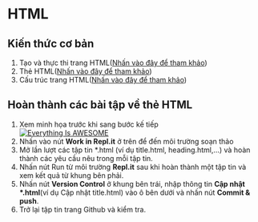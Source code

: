 # HTML
## Kiến thức cơ bản
1. Tạo và thực thi trang HTML(<a href="https://ngocminhtran.com/2017/07/07/tao-va-thuc-thi-trang-web-html/">Nhấn vào đây để tham khảo</a>)<br>
2. Thẻ HTML(<a href="https://ngocminhtran.com/2017/07/07/the-html/">Nhấn vào đây để tham khảo</a>)<br>
3. Cấu trúc trang HTML(<a href="https://ngocminhtran.com/2017/07/07/cau-truc-trang-web-html-tinh/">Nhấn vào đây để tham khảo</a>)<br>
## Hoàn thành các bài tập về thẻ HTML
1. Xem minh họa trước khi sang bước kế tiếp<br>
[![Everything Is AWESOME](https://img.youtube.com/vi/StTqXEQ2l-Y/0.jpg)](https://youtu.be/xyQ3un1Q2MI)
2. Nhấn vào nút <b>Work in Repl.it</b> ở trên để đến môi trường soạn thảo<br>
3. Mở lần lượt các tập tin *.html (ví dụ title.html, heading.html,...) và hoàn thành các yêu cầu nêu trong mỗi tập tin.<br>
4. Nhấn nút Run từ môi trường <b>Repl.it</b> sau khi hoàn thành một tập tin và xem kết quả từ khung bên phải.<br>
5. Nhấn nút <b>Version Control</b> ở khung bên trái, nhập thông tin <b>Cập nhật *.html</b>(ví dụ Cập nhật title.html) vào ô bên dưới và nhấn nút <b>Commit & push</b>.<br>
6. Trở lại tập tin trang Github và kiểm tra.<br>
 
